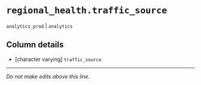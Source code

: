 # `regional_health.traffic_source`
`analytics_prod` | `analytics`

## Column details
* [character varying] `traffic_source`

-------------------------------------------------------------------------------
*Do not make edits above this line.*
